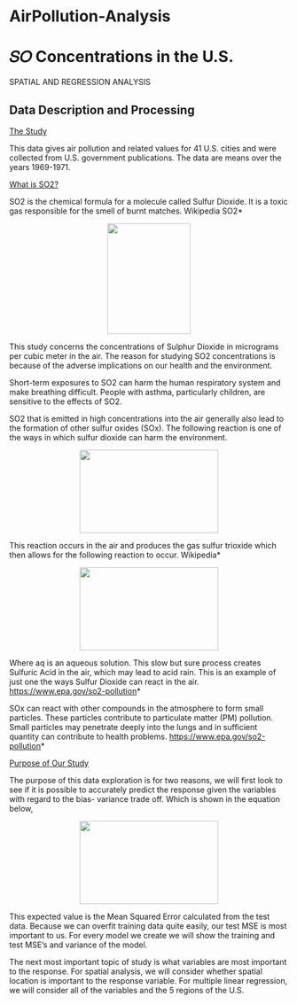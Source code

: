 # AirPollution-Analysis


# 𝑆𝑂 Concentrations in the U.S.
SPATIAL AND REGRESSION ANALYSIS

## Data Description and Processing

<ins>The Study</ins>

This data gives air pollution and related values for 41 U.S. cities and were collected from U.S. government publications. The data are means over the years 1969-1971.

<ins>What is SO2?</ins>

SO2 is the chemical formula for a molecule called Sulfur Dioxide. It is a toxic gas responsible for the smell of burnt matches. Wikipedia SO2*

<p align="center">
<img src='https://github.com/AmmarAlzureiqi/AirPollution-Analysis/assets/100096699/8ed7ead3-1351-4d68-8387-439edde01a73' width='150' height='200'>
</p>

This study concerns the concentrations of Sulphur Dioxide in micrograms per cubic meter in the air. The reason for studying SO2 concentrations is because of the adverse implications on our health and the environment.

Short-term exposures to SO2 can harm the human respiratory system and make breathing difficult. People with asthma, particularly children, are sensitive to the effects of SO2.

SO2 that is emitted in high concentrations into the air generally also lead to the formation of other sulfur oxides (SOx). The following reaction is one of the ways in which sulfur dioxide can harm the environment.

<p align="center">
<img src='https://github.com/AmmarAlzureiqi/AirPollution-Analysis/assets/100096699/8396011a-c075-46e9-b1e9-8c2f7ffe6870' width='250' height='150'>
</p>


This reaction occurs in the air and produces the gas sulfur trioxide which then allows for the following reaction to occur. Wikipedia*

<p align="center">
<img src='https://github.com/AmmarAlzureiqi/AirPollution-Analysis/assets/100096699/c1d70b68-2d52-45d0-b1f9-34b5da3d3ba0' width='250' height='150'>
</p>


Where aq is an aqueous solution. This slow but sure process creates Sulfuric Acid in the air, which may lead to acid rain. This is an example of just one the ways Sulfur Dioxide can react in the air. https://www.epa.gov/so2-pollution*

SOx can react with other compounds in the atmosphere to form small particles. These particles contribute to particulate matter (PM) pollution. Small particles may penetrate deeply into the lungs and in sufficient quantity can contribute to health problems. https://www.epa.gov/so2-pollution*

<ins>Purpose of Our Study</ins>

The purpose of this data exploration is for two reasons, we will first look to see if it is possible to accurately predict the response given the variables with regard to the bias- variance trade off. Which is shown in the equation below,

<p align="center">
<img src='https://github.com/AmmarAlzureiqi/AirPollution-Analysis/assets/100096699/c9bb5889-9ccd-4e41-8d5c-65a1473b1b57' width='250' height='150'>
</p>


This expected value is the Mean Squared Error calculated from the test data. Because we can overfit training data quite easily, our test MSE is most important to us. For every model we create we will show the training and test MSE’s and variance of the model.

The next most important topic of study is what variables are most important to the response. For spatial analysis, we will consider whether spatial location is important to the response variable. For multiple linear regression, we will consider all of the variables and the 5 regions of the U.S.
